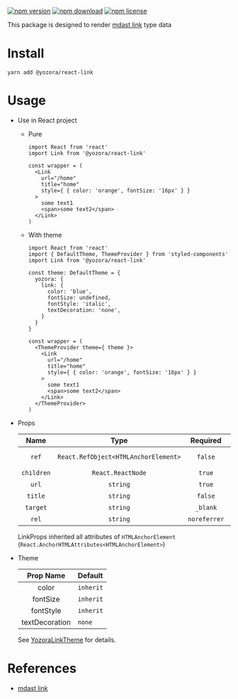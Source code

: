 [![npm version](https://img.shields.io/npm/v/@yozora/react-link.svg)](https://www.npmjs.com/package/@yozora/react-link)
[![npm download](https://img.shields.io/npm/dm/@yozora/react-link.svg)](https://www.npmjs.com/package/@yozora/react-link)
[![npm license](https://img.shields.io/npm/l/@yozora/react-link.svg)](https://www.npmjs.com/package/@yozora/react-link)


This package is designed to render [mdast link][] type data


# Install

  ```shell
  yarn add @yozora/react-link
  ```

# Usage
  * Use in React project

    - Pure

      ```tsx
      import React from 'react'
      import Link from '@yozora/react-link'

      const wrapper = (
        <Link
          url="/home"
          title="home"
          style={ { color: 'orange', fontSize: '16px' } }
        >
          some text1
          <span>some text2</span>
        </Link>
      )
      ```

    - With theme

      ```tsx
      import React from 'react'
      import { DefaultTheme, ThemeProvider } from 'styled-components'
      import Link from '@yozora/react-link'

      const theme: DefaultTheme = {
        yozora: {
          link: {
            color: 'blue',
            fontSize: undefined,
            fontStyle: 'italic',
            textDecoration: 'none',
          }
        }
      }

      const wrapper = (
        <ThemeProvider theme={ theme }>
          <Link
            url="/home"
            title="home"
            style={ { color: 'orange', fontSize: '16px' } }
          >
            some text1
            <span>some text2</span>
          </Link>
        </ThemeProvider>
      )
      ```

  * Props

     Name       | Type                                  | Required      | Default | Description
    :----------:|:-------------------------------------:|:-------------:|:-------:|:-------------
     `ref`      | `React.RefObject<HTMLAnchorElement>`  | `false`       | -       | Forwarded ref callback
     `children` | `React.ReactNode`                     | `true`        | -       | link content
     `url`      | `string`                              | `true`        | -       | link url
     `title`    | `string`                              | `false`       | -       | link title
     `target`   | `string`                              | `_blank`      | -       |
     `rel`      | `string`                              | `noreferrer`  | -       |

    LinkProps inherited all attributes of `HTMLAnchorElement` (`React.AnchorHTMLAttributes<HTMLAnchorElement>`)

  * Theme

     Prop Name      | Default
    :--------------:|:--------------
     color          | `inherit`
     fontSize       | `inherit`
     fontStyle      | `inherit`
     textDecoration | `none`

    See [YozoraLinkTheme][] for details.


# References

  - [mdast link][]


[mdast link]: https://github.com/syntax-tree/mdast#link
[YozoraLinkTheme]: https://github.com/guanghechen/yozora-react/blob/master/packages/link/src/theme.ts


